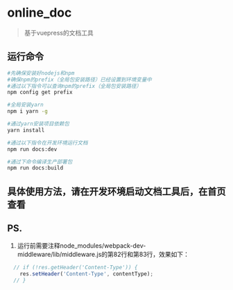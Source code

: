 # online_doc
> 基于vuepress的文档工具

## 运行命令

```bash
#先确保安装好nodejs和npm
#确保npm的prefix（全局包安装路径）已经设置到环境变量中
#通过以下指令可以查询npm的prefix（全局包安装路径）
npm config get prefix

#全局安装yarn
npm i yarn -g

#通过yarn安装项目依赖包
yarn install

#通过以下指令在开发环境运行文档
npm run docs:dev

#通过下命令编译生产部署包
npm run docs:build

```

## 具体使用方法，请在开发环境启动文档工具后，在首页查看

## PS.

1. 运行前需要注释node_modules/webpack-dev-middleware/lib/middleware.js的第82行和第83行，效果如下：
  ```javascript
    // if (!res.getHeader('Content-Type')) {
      res.setHeader('Content-Type', contentType);
    // }
  ```
